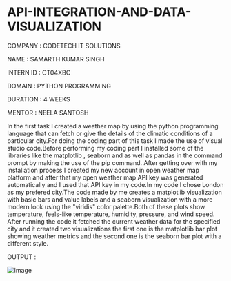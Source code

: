 # API-INTEGRATION-AND-DATA-VISUALIZATION

COMPANY : CODETECH IT SOLUTIONS

NAME : SAMARTH KUMAR SINGH

INTERN ID : CT04XBC

DOMAIN : PYTHON PROGRAMMING

DURATION : 4 WEEKS

MENTOR : NEELA SANTOSH

In the first task I created a weather map by using the python programming language that can fetch or give the details of the climatic conditions of a particular city.For doing the coding part of this task I made the use of visual studio code.Before performing my coding part I installed some of the libraries like the matplotlib , seaborn and as well as pandas in the command prompt by making the use of the pip command. After getting over with my installation process I created my new account in open weather map platform and after that my open weather map API key was generated automatically and I used that API key in my code.In my code I chose London as my prefered city.The code made by me creates a matplotlib visualization with basic bars and value labels and a seaborn visualization with a more modern look using the "viridis" color palette.Both of these plots show temperature, feels-like temperature, humidity, pressure, and wind speed. After running the code it fetched the current weather data for the specified city and it created two visualizations the first one is the matplotlib bar plot showing weather metrics and the second one is the seaborn bar plot with a different style. 

OUTPUT :

![Image](https://github.com/user-attachments/assets/b6207175-2bd4-466d-aace-c5c422ce0ae9)

